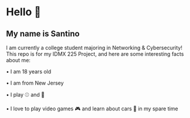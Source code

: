 # Hello 👋

## My name is Santino

I am currently a college student majoring in Networking & Cybersecurity! This repo is for my IDMX 225 Project, and here are some interesting facts about me:

• I am 18 years old

• I am from New Jersey

• I play ⚾ and 🏀

• I love to play video games :video_game: and learn about cars :car: in my spare time
